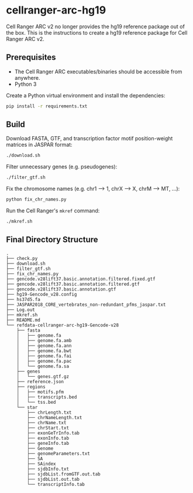 # cellranger-arc-hg19

Cell Ranger ARC v2 no longer provides the hg19 reference package out of the box. This is the instructions to create a hg19 reference package for Cell Ranger ARC v2.

## Prerequisites

- The Cell Ranger ARC executables/binaries should be accessible from anywhere.
- Python 3

Create a Python virtual environment and install the dependencies:

```bash
pip install -r requirements.txt
```

## Build

Download FASTA, GTF, and transcription factor motif position-weight matrices in JASPAR format:

```bash
./download.sh
```

Filter unnecessary genes (e.g. pseudogenes):

```bash
./filter_gtf.sh
```

Fix the chromosome names (e.g. chr1 --> 1, chrX --> X, chrM --> MT, ...):

```bash
python fix_chr_names.py
```

Run the Cell Ranger's `mkref` command:

```bash
./mkref.sh
```

## Final Directory Structure

```
.
├── check.py
├── download.sh
├── filter_gtf.sh
├── fix_chr_names.py
├── gencode.v28lift37.basic.annotation.filtered.fixed.gtf
├── gencode.v28lift37.basic.annotation.filtered.gtf
├── gencode.v28lift37.basic.annotation.gtf
├── hg19-Gencode_v28.config
├── hs37d5.fa
├── JASPAR2018_CORE_vertebrates_non-redundant_pfms_jaspar.txt
├── Log.out
├── mkref.sh
├── README.md
└── refdata-cellranger-arc-hg19-Gencode-v28
    ├── fasta
    │   ├── genome.fa
    │   ├── genome.fa.amb
    │   ├── genome.fa.ann
    │   ├── genome.fa.bwt
    │   ├── genome.fa.fai
    │   ├── genome.fa.pac
    │   └── genome.fa.sa
    ├── genes
    │   └── genes.gtf.gz
    ├── reference.json
    ├── regions
    │   ├── motifs.pfm
    │   ├── transcripts.bed
    │   └── tss.bed
    └── star
        ├── chrLength.txt
        ├── chrNameLength.txt
        ├── chrName.txt
        ├── chrStart.txt
        ├── exonGeTrInfo.tab
        ├── exonInfo.tab
        ├── geneInfo.tab
        ├── Genome
        ├── genomeParameters.txt
        ├── SA
        ├── SAindex
        ├── sjdbInfo.txt
        ├── sjdbList.fromGTF.out.tab
        ├── sjdbList.out.tab
        └── transcriptInfo.tab
```
